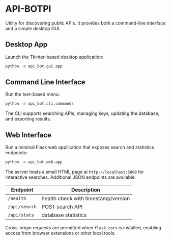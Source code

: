 # API-BOTPI

Utility for discovering public APIs. It provides both a command-line interface and a simple desktop GUI.

## Desktop App

Launch the Tkinter-based desktop application:

```bash
python -m api_bot.gui.app
```

## Command Line Interface

Run the text-based menu:

```bash
python -m api_bot.cli.commands
```

The CLI supports searching APIs, managing keys, updating the database, and exporting results.

## Web Interface

Run a minimal Flask web application that exposes search and statistics endpoints:

```bash
python -m api_bot.web.app
```

The server hosts a small HTML page at `http://localhost:5000` for interactive searches.
Additional JSON endpoints are available:

| Endpoint        | Description                         |
|-----------------|-------------------------------------|
| `/health`       | health check with timestamp/version |
| `/api/search`   | POST search API                     |
| `/api/stats`    | database statistics                 |

Cross-origin requests are permitted when `flask_cors` is installed, enabling access from
browser extensions or other local tools.

